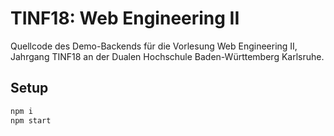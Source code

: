 # TINF18: Web Engineering II

Quellcode des Demo-Backends für die Vorlesung Web Engineering II, Jahrgang TINF18 an der Dualen Hochschule Baden-Württemberg Karlsruhe.

## Setup
```bash
npm i
npm start
```
